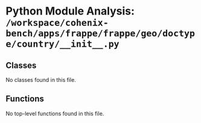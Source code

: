 # Python Module Analysis: `/workspace/cohenix-bench/apps/frappe/frappe/geo/doctype/country/__init__.py`

## Classes

No classes found in this file.


## Functions

No top-level functions found in this file.
